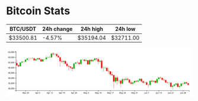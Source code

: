 # Bitcoin Stats

BTC/USDT|24h change|24h high|24h low|
|---|---|---|---|
|$33500.81|-4.57%|$35194.04|$32711.00|

<img src="./chart.svg">
